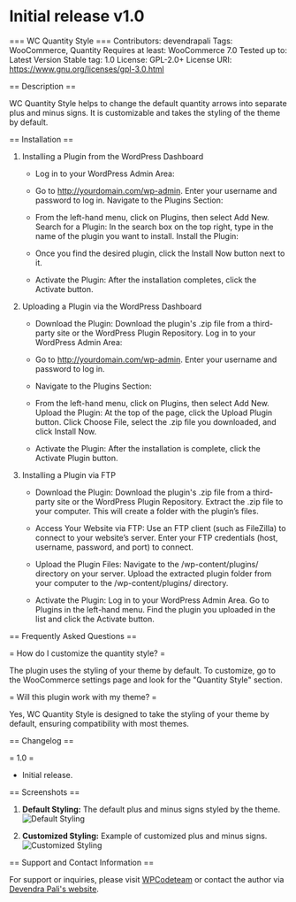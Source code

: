 # Initial release v1.0
=== WC Quantity Style ===
Contributors: devendrapali
Tags: WooCommerce, Quantity
Requires at least: WooCommerce 7.0
Tested up to: Latest Version
Stable tag: 1.0
License: GPL-2.0+
License URI: https://www.gnu.org/licenses/gpl-3.0.html

== Description ==

WC Quantity Style helps to change the default quantity arrows into separate plus and minus signs. It is customizable and takes the styling of the theme by default.

== Installation ==

1. Installing a Plugin from the WordPress Dashboard

    - Log in to your WordPress Admin Area:

    - Go to http://yourdomain.com/wp-admin.
    Enter your username and password to log in.
    Navigate to the Plugins Section:

    - From the left-hand menu, click on Plugins, then select Add New.
    Search for a Plugin:
    In the search box on the top right, type in the name of the plugin you want to install.
    Install the Plugin:

    - Once you find the desired plugin, click the Install Now button next to it.

    - Activate the Plugin:
    After the installation completes, click the Activate button.

2. Uploading a Plugin via the WordPress Dashboard

    - Download the Plugin:
        Download the plugin's .zip file from a third-party site or the WordPress Plugin Repository.
        Log in to your WordPress Admin Area:

    - Go to http://yourdomain.com/wp-admin.
        Enter your username and password to log in.

    - Navigate to the Plugins Section:

    - From the left-hand menu, click on Plugins, then select Add New.
        Upload the Plugin:
        At the top of the page, click the Upload Plugin button.
        Click Choose File, select the .zip file you downloaded, and click Install Now.

    - Activate the Plugin:
        After the installation is complete, click the Activate Plugin button.

3. Installing a Plugin via FTP

    - Download the Plugin:
        Download the plugin's .zip file from a third-party site or the WordPress Plugin Repository.
        Extract the .zip file to your computer. This will create a folder with the plugin’s files.

    - Access Your Website via FTP:
        Use an FTP client (such as FileZilla) to connect to your website’s server.
        Enter your FTP credentials (host, username, password, and port) to connect.

    - Upload the Plugin Files:
        Navigate to the /wp-content/plugins/ directory on your server.
        Upload the extracted plugin folder from your computer to the /wp-content/plugins/ directory.

    - Activate the Plugin:
        Log in to your WordPress Admin Area.
        Go to Plugins in the left-hand menu.
        Find the plugin you uploaded in the list and click the Activate button.

== Frequently Asked Questions ==

= How do I customize the quantity style? =

The plugin uses the styling of your theme by default. To customize, go to the WooCommerce settings page and look for the "Quantity Style" section.

= Will this plugin work with my theme? =

Yes, WC Quantity Style is designed to take the styling of your theme by default, ensuring compatibility with most themes.

== Changelog ==

= 1.0 =
* Initial release.


== Screenshots ==

1. **Default Styling:** The default plus and minus signs styled by the theme.
    ![Default Styling](https://wpcodeteam.com/wp-content/uploads/2024/05/Default-Style.png)
   
2. **Customized Styling:** Example of customized plus and minus signs.
   ![Customized Styling](https://wpcodeteam.com/wp-content/uploads/2024/05/Modified-Style.png)

== Support and Contact Information ==

For support or inquiries, please visit [WPCodeteam](http://www.wpcodeteam.com/) or contact the author via [Devendra Pali's website](https://devendrapali.com.np/).

